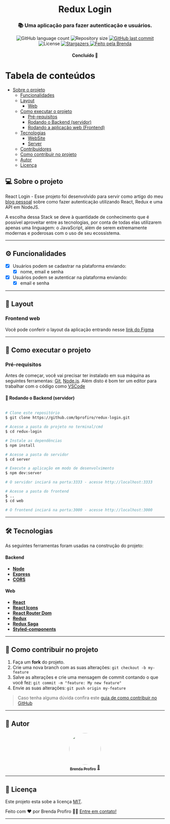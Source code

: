 <h1 align="center">
  Redux Login
</h1>

<h3 align="center">
  📚 Uma aplicação para fazer autenticação e usuários.
</h3>

<p align="center">
  <img alt="GitHub language count" src="https://img.shields.io/github/languages/count/bprofiro/redux-login?color=%2304D361">

  <img alt="Repository size" src="https://img.shields.io/github/repo-size/bprofiro/redux-login">

  <a href="https://github.com/bprofiro/redux-login/commits/master">
    <img alt="GitHub last commit" src="https://img.shields.io/github/last-commit/bprofiro/redux-login">
  </a>

   <img alt="License" src="https://img.shields.io/badge/license-MIT-brightgreen">
   <a href="https://github.com/bprofiro/redux-login/stargazers">
    <img alt="Stargazers" src="https://img.shields.io/github/stars/bprofiro/redux-login?style=social">
  </a>

  <a href="https://github.com/bprofiro/">
    <img alt="Feito pela Brenda" src="https://img.shields.io/badge/feito%20pela-Brenda-%237519C1">
  </a>
</p>

<h4 align="center">
	Concluído 🚀
</h4>

Tabela de conteúdos
=================
<!--ts-->
* [Sobre o projeto](#-sobre-o-projeto)
   * [Funcionalidades](#-funcionalidades)
   * [Layout](#-layout)
     * [Web](#web)
   * [Como executar o projeto](#-como-executar-o-projeto)
     * [Pré-requisitos](#pré-requisitos)
     * [Rodando o Backend (servidor)](#user-content--rodando-o-backend-servidor)
     * [Rodando a aplicação web (Frontend)](#user-content--rodando-a-aplicação-web-frontend)
   * [Tecnologias](#-tecnologias)
     * [WebSite](#user-content-website--react----typescript)
     * [Server](#user-content-server--nodejs----typescript)
   * [Contribuidores](#-contribuidores)
   * [Como contribuir no projeto](#-como-contribuir-no-projeto)
   * [Autor](#-autor)
   * [Licença](#user-content--licença)
<!--te-->


## 💻 Sobre o projeto

React Login -   Esse projeto foi desenvolvido para servir como artigo do meu <a href="https://blog-bprofiro.vercel.app/">blog pessoal</a> sobre como fazer autenticação utilizando React, Redux e uma API em NodeJS.

A escolha dessa Stack se deve à quantidade de conhecimento que é possível aproveitar entre as tecnologias, por conta de todas elas utilizarem apenas uma linguagem: o JavaScript, além de serem extremamente modernas e poderosas com o uso de seu ecossistema.

---

## ⚙️ Funcionalidades

- [x] Usuários podem se cadastrar na plataforma enviando:
  - [x] nome, email e senha

- [x] Usuários podem se autenticar na plataforma enviando:
  - [x] email e senha
---

## 🎨 Layout

### Frontend web

Você pode conferir o layout da aplicação entrando nesse <a href="https://www.figma.com/file/txRHTjDkz1SQr2x11yGSHM/Login?node-id=0%3A1">link do Figma</a>

---

## 🚀 Como executar o projeto

### Pré-requisitos

Antes de começar, você vai precisar ter instalado em sua máquina as seguintes ferramentas:
[Git](https://git-scm.com), [Node.js](https://nodejs.org/en/).
Além disto é bom ter um editor para trabalhar com o código como [VSCode](https://code.visualstudio.com/)

#### 🎲 Rodando o Backend (servidor)

```bash

# Clone este repositório
$ git clone https://github.com/bprofiro/redux-login.git

# Acesse a pasta do projeto no terminal/cmd
$ cd redux-login

# Instale as dependências
$ npm install

# Acesse a pasta do servidor
$ cd server

# Execute a aplicação em modo de desenvolvimento
$ npm dev:server

# O servidor inciará na porta:3333 - acesse http://localhost:3333

# Acesse a pasta do frontend
$ ..
$ cd web

# O frontend inciará na porta:3000 - acesse http://localhost:3000

```
---

## 🛠 Tecnologias

As seguintes ferramentas foram usadas na construção do projeto:

#### **Backend**
-   **[Node](https://nodejs.org/en/)**
-   **[Express](https://expressjs.com/pt-br/)**
-   **[CORS](https://github.com/expressjs/cors)**

#### **Web**

-   **[React](https://pt-br.reactjs.org/)**
-   **[React Icons](https://react-icons.github.io/react-icons/)**
-   **[React Router Dom](https://reactrouter.com/web/guides/quick-start)**
-   **[Redux](https://redux.js.org/)**
-   **[Redux Saga](https://redux-saga.js.org/)**
-   **[Styled-components](https://styled-components.com/)**

---

## 💪 Como contribuir no projeto

1. Faça um **fork** do projeto.
2. Crie uma nova branch com as suas alterações: `git checkout -b my-feature`
3. Salve as alterações e crie uma mensagem de commit contando o que você fez: `git commit -m "feature: My new feature"`
4. Envie as suas alterações: `git push origin my-feature`
> Caso tenha alguma dúvida confira este [guia de como contribuir no GitHub](./CONTRIBUTING.md)

---

## 🦸 Autor
<p align="center">
  <a href="https://github.com/bprofiro">
  <img style="border-radius: 50%;" src="https://avatars2.githubusercontent.com/u/59852846?s=460&u=7eefe48768a2c3f95271868f85d8e61f9ffbebad&v=4" width="100px;" alt=""/>
  <br />
  <sub><b>Brenda Profiro</b></sub></a> <a href="https://blog-bprofiro.vercel.app/" title="Blog Pessoal">🚀</a>
  <br />
</p>

---

## 📝 Licença

Este projeto esta sobe a licença [MIT](./LICENSE).

Feito com ❤️ por Brenda Profiro 👋🏽 [Entre em contato!](https://www.linkedin.com/in/brenda-profiro/)

---
